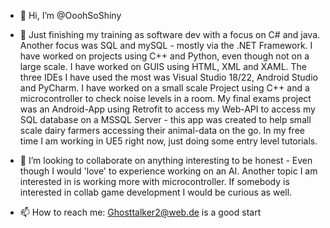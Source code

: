 - 👋 Hi, I’m @OoohSoShiny
- 🌱 Just finishing my training as software dev with a focus on C# and java. Another focus was SQL and mySQL - mostly via the .NET Framework. I have worked on projects using C++ and Python, even though not on a large scale. I have worked on GUIS using HTML, XML and XAML. The three IDEs I have used the most was Visual Studio 18/22, Android Studio and PyCharm. I have worked on a small scale Project using C++ and a microcontroller to check noise levels in a room. My final exams project was an Android-App using Retrofit to access my Web-API to access my SQL database on a MSSQL Server - this app was created to help small scale dairy farmers accessing their animal-data on the go. In my free time I am working in UE5 right now, just doing some entry level tutorials. 

- 💞️ I’m looking to collaborate on anything interesting to be honest - Even though I would 'love' to experience working on an AI. Another topic I am interested in is working more with microcontroller. If somebody is interested in collab game development I would be curious as well.
- 📫 How to reach me: Ghosttalker2@web.de is a good start

<!---
OoohSoShiny/OoohSoShiny is a ✨ special ✨ repository because its `README.md` (this file) appears on your GitHub profile.
You can click the Preview link to take a look at your changes.
--->
